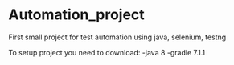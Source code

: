 # Automation_project
First small project for test automation using java, selenium, testng

To setup project you need to download:
-java 8
-gradle 7.1.1
